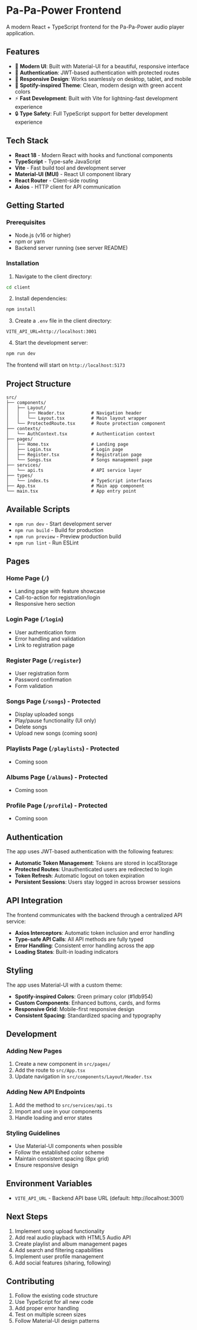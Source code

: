 # Pa-Pa-Power Frontend

A modern React + TypeScript frontend for the Pa-Pa-Power audio player application.

## Features

- 🎵 **Modern UI**: Built with Material-UI for a beautiful, responsive interface
- 🔐 **Authentication**: JWT-based authentication with protected routes
- 📱 **Responsive Design**: Works seamlessly on desktop, tablet, and mobile
- 🎨 **Spotify-inspired Theme**: Clean, modern design with green accent colors
- ⚡ **Fast Development**: Built with Vite for lightning-fast development experience
- 🔒 **Type Safety**: Full TypeScript support for better development experience

## Tech Stack

- **React 18** - Modern React with hooks and functional components
- **TypeScript** - Type-safe JavaScript
- **Vite** - Fast build tool and development server
- **Material-UI (MUI)** - React UI component library
- **React Router** - Client-side routing
- **Axios** - HTTP client for API communication

## Getting Started

### Prerequisites

- Node.js (v16 or higher)
- npm or yarn
- Backend server running (see server README)

### Installation

1. Navigate to the client directory:
```bash
cd client
```

2. Install dependencies:
```bash
npm install
```

3. Create a `.env` file in the client directory:
```env
VITE_API_URL=http://localhost:3001
```

4. Start the development server:
```bash
npm run dev
```

The frontend will start on `http://localhost:5173`

## Project Structure

```
src/
├── components/
│   ├── Layout/
│   │   ├── Header.tsx          # Navigation header
│   │   └── Layout.tsx          # Main layout wrapper
│   └── ProtectedRoute.tsx      # Route protection component
├── contexts/
│   └── AuthContext.tsx         # Authentication context
├── pages/
│   ├── Home.tsx                # Landing page
│   ├── Login.tsx               # Login page
│   ├── Register.tsx            # Registration page
│   └── Songs.tsx               # Songs management page
├── services/
│   └── api.ts                  # API service layer
├── types/
│   └── index.ts                # TypeScript interfaces
├── App.tsx                     # Main app component
└── main.tsx                    # App entry point
```

## Available Scripts

- `npm run dev` - Start development server
- `npm run build` - Build for production
- `npm run preview` - Preview production build
- `npm run lint` - Run ESLint

## Pages

### Home Page (`/`)
- Landing page with feature showcase
- Call-to-action for registration/login
- Responsive hero section

### Login Page (`/login`)
- User authentication form
- Error handling and validation
- Link to registration page

### Register Page (`/register`)
- User registration form
- Password confirmation
- Form validation

### Songs Page (`/songs`) - Protected
- Display uploaded songs
- Play/pause functionality (UI only)
- Delete songs
- Upload new songs (coming soon)

### Playlists Page (`/playlists`) - Protected
- Coming soon

### Albums Page (`/albums`) - Protected
- Coming soon

### Profile Page (`/profile`) - Protected
- Coming soon

## Authentication

The app uses JWT-based authentication with the following features:

- **Automatic Token Management**: Tokens are stored in localStorage
- **Protected Routes**: Unauthenticated users are redirected to login
- **Token Refresh**: Automatic logout on token expiration
- **Persistent Sessions**: Users stay logged in across browser sessions

## API Integration

The frontend communicates with the backend through a centralized API service:

- **Axios Interceptors**: Automatic token inclusion and error handling
- **Type-safe API Calls**: All API methods are fully typed
- **Error Handling**: Consistent error handling across the app
- **Loading States**: Built-in loading indicators

## Styling

The app uses Material-UI with a custom theme:

- **Spotify-inspired Colors**: Green primary color (#1db954)
- **Custom Components**: Enhanced buttons, cards, and forms
- **Responsive Grid**: Mobile-first responsive design
- **Consistent Spacing**: Standardized spacing and typography

## Development

### Adding New Pages

1. Create a new component in `src/pages/`
2. Add the route to `src/App.tsx`
3. Update navigation in `src/components/Layout/Header.tsx`

### Adding New API Endpoints

1. Add the method to `src/services/api.ts`
2. Import and use in your components
3. Handle loading and error states

### Styling Guidelines

- Use Material-UI components when possible
- Follow the established color scheme
- Maintain consistent spacing (8px grid)
- Ensure responsive design

## Environment Variables

- `VITE_API_URL` - Backend API base URL (default: http://localhost:3001)

## Next Steps

1. Implement song upload functionality
2. Add real audio playback with HTML5 Audio API
3. Create playlist and album management pages
4. Add search and filtering capabilities
5. Implement user profile management
6. Add social features (sharing, following)

## Contributing

1. Follow the existing code structure
2. Use TypeScript for all new code
3. Add proper error handling
4. Test on multiple screen sizes
5. Follow Material-UI design patterns
